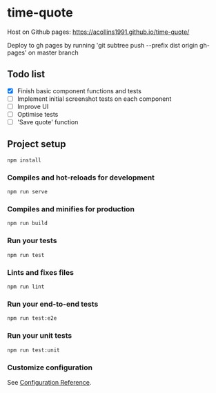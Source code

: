 # time-quote

Host on Github pages: https://acollins1991.github.io/time-quote/

Deploy to gh pages by running 'git subtree push --prefix dist origin gh-pages' on master branch

## Todo list

- [x] Finish basic component functions and tests
- [ ] Implement initial screenshot tests on each component
- [ ] Improve UI
- [ ] Optimise tests
- [ ] 'Save quote' function 

## Project setup
```
npm install
```

### Compiles and hot-reloads for development
```
npm run serve
```

### Compiles and minifies for production
```
npm run build
```

### Run your tests
```
npm run test
```

### Lints and fixes files
```
npm run lint
```

### Run your end-to-end tests
```
npm run test:e2e
```

### Run your unit tests
```
npm run test:unit
```

### Customize configuration
See [Configuration Reference](https://cli.vuejs.org/config/).
